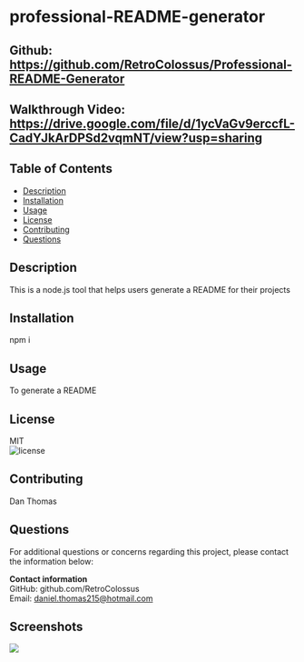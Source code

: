 
# professional-README-generator
 
## Github: https://github.com/RetroColossus/Professional-README-Generator
## Walkthrough Video: https://drive.google.com/file/d/1ycVaGv9erccfL-CadYJkArDPSd2vqmNT/view?usp=sharing

## Table of Contents
- [Description](#Description)
- [Installation](#Installation)
- [Usage](#Usage)
- [License](#License)
- [Contributing](#Contributing)
- [Questions](#Questions)

<div id='Desciption'/>

## Description
This is a node.js tool that helps users generate a README for their projects

<div id='Installation'/>

## Installation
npm i

<div id='Usage'/>

## Usage
To generate a README

<div id='License'/>

## License       
MIT  
![license](https://img.shields.io/badge/license-MIT-green.svg)

<div id='Contributing'/>

## Contributing
Dan Thomas 

<div id='Questions'/>

## Questions
For additional questions or concerns regarding this project, please contact the information below:

**Contact information**  
GitHub: github.com/RetroColossus  
Email: daniel.thomas215@hotmail.com

## Screenshots

![](https://github.com/RetroColossus/Weather-Dashboard/blob/main/assets/images/weather.app.JPG](https://github.com/RetroColossus/Professional-README-Generator/blob/main/src/imgs/readme-preview.JPG))
